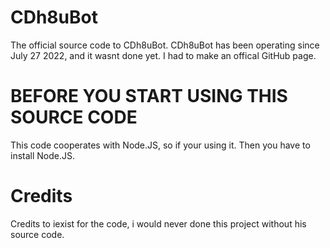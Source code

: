 # CDh8uBot
The official source code to CDh8uBot.
CDh8uBot has been operating since July 27 2022, and it wasnt done yet.
I had to make an offical GitHub page.
# BEFORE YOU START USING THIS SOURCE CODE
This code cooperates with Node.JS, so if your using it. Then you have to install Node.JS.
# Credits
Credits to iexist for the code, i would never done this project without his source code.
